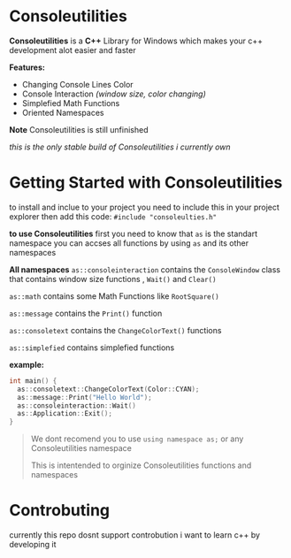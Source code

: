 # Consoleutilities
**Consoleutilities** is a **C++** Library for Windows which makes your c++ development alot easier and faster

**Features:**
- Changing Console Lines Color
- Console Interaction *(window size, color changing)*
- Simplefied Math Functions
- Oriented Namespaces

**Note**
Consoleutilities is still unfinished

*this is the only stable build of Consoleutilities i currently own*

# Getting Started with Consoleutilities
to install and inclue to your project you need to include this in your project explorer then add this code: `#include "consoleulties.h"`

**to use Consoleutilities**
first you need to know that `as` is the standart namespace you can accses all functions by using `as` and its other namespaces

**All namespaces**
`as::consoleinteraction` contains the `ConsoleWindow` class that contains window size functions , `Wait()` and `Clear()`

`as::math` contains some Math Functions like `RootSquare()`

`as::message`  contains the `Print()` function

`as::consoletext` contains the `ChangeColorText()` functions

`as::simplefied` contains simplefied functions

**example:**
```cpp
int main() {
  as::consoletext::ChangeColorText(Color::CYAN);
  as::message::Print("Hello World");
  as::consoleinteraction::Wait()
  as::Application::Exit();
}
```

> We dont recomend you to use `using namespace as;` or any Consoleutilities namespace
> 
> This is intentended to orginize Consoleutilities functions and namespaces

# Controbuting
currently this repo dosnt support controbution i want to learn c++ by developing it
